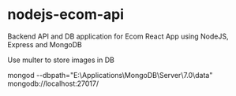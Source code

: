 # nodejs-ecom-api
Backend API and DB application for Ecom React App using NodeJS, Express and MongoDB

Use multer to store images in DB

mongod --dbpath="E:\Applications\MongoDB\Server\7.0\data"
mongodb://localhost:27017/